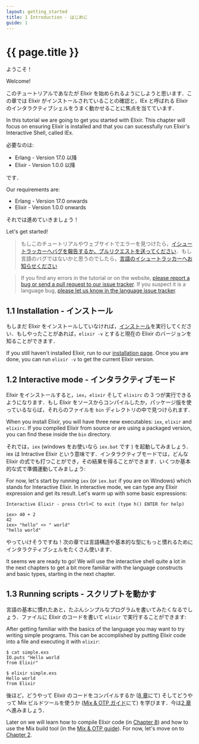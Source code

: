 ```yaml
---
layout: getting_started
title: 1 Introduction - はじめに
guide: 1
---
```


# {{ page.title }}

  <div class="toc"></div>

ようこそ！

Welcome!

このチュートリアルであなたが Elixir を始められるようにしようと思います．この章では Elixir がインストールされていることの確認と，IEx と呼ばれる Elixir のインタラクティブシェルをうまく動かせることに焦点を当てています．

In this tutorial we are going to get you started with Elixir. This chapter will focus on ensuring Elixir is installed and that you can sucessfully run Elixir's Interactive Shell, called IEx.

必要なのは:

  * Erlang - Version 17.0 以降
  * Elixir - Version 1.0.0 以降

です．

Our requirements are:

  * Erlang - Version 17.0 onwards
  * Elixir - Version 1.0.0 onwards

それでは進めていきましょう！

Let's get started!

> もしこのチュートリアルやウェブサイトでエラーを見つけたら，[イシュートラッカーへバグを報告するか，プルリクエストを送ってください](https://github.com/elixir-lang/elixir-lang.github.com)．もし言語のバグではないかと思うのでしたら，[言語のイシュートラッカーへお知らせください](https://github.com/elixir-lang/elixir/issues)

> If you find any errors in the tutorial or on the website, [please report a bug or send a pull request to our issue tracker](https://github.com/elixir-lang/elixir-lang.github.com). If you suspect it is a language bug, [please let us know in the language issue tracker](https://github.com/elixir-lang/elixir/issues).

## 1.1 Installation - インストール

もしまだ Elixir をインストールしていなければ，[インストール](/install.html)を実行してください．もしやったことがあれば，`elixir -v` とすると現在の Elixir のバージョンを知ることができます．

If you still haven't installed Elixir, run to our [installation page](/install.html). Once you are done, you can run `elixir -v` to get the current Elixir version.

## 1.2 Interactive mode - インタラクティブモード

Elixir をインストールすると，`iex`，`elixir` そして `elixirc` の 3 つが実行できるようになります．もし Elixir をソースからコンパイルしたか，パッケージ版を使っているならば，それらのファイルを `bin` ディレクトリの中で見つけられます．

When you install Elixir, you will have three new executables: `iex`, `elixir` and `elixirc`. If you compiled Elixir from source or are using a packaged version, you can find these inside the `bin` directory.

それでは，`iex` (windows をお使いなら `iex.bat` です ) を起動してみましょう．iex は Intractive Elixir という意味です．インタラクティブモードでは，どんな Elixir の式でも打つことができ，その結果を得ることができます．いくつか基本的な式で準備運動してみましょう:

For now, let's start by running `iex` (or `iex.bat` if you are on Windows) which stands for Interactive Elixir. In interactive mode, we can type any Elixir expression and get its result. Let's warm up with some basic expressions:

```text
Interactive Elixir - press Ctrl+C to exit (type h() ENTER for help)

iex> 40 + 2
42
iex> "hello" <> " world"
"hello world"
```

やっていけそうですね！次の章では言語構造や基本的な型にもっと慣れるためにインタラクティブシェルをたくさん使います．

It seems we are ready to go! We will use the interactive shell quite a lot in the next chapters to get a bit more familiar with the language constructs and basic types, starting in the next chapter.

## 1.3 Running scripts - スクリプトを動かす

言語の基本に慣れたあと，たぶんシンプルなプログラムを書いてみたくなるでしょう．ファイルに Elixir のコードを書いて `elixir` で実行することができます:

After getting familiar with the basics of the language you may want to try writing simple programs. This can be accomplished by putting Elixir code into a file and executing it with `elixir`:

```text
$ cat simple.exs
IO.puts "Hello world
from Elixir"

$ elixir simple.exs
Hello world
from Elixir
```

後ほど，どうやって Elixir のコードをコンパイルするか ([8 章](/getting_started/8.html)にて) そしてどうやって Mix ビルドツールを使うか ([Mix & OTP ガイド](/getting_started/mix_otp/1.html)にて) を学びます．今は[2 章](/getting_started/2.html)へ進みましょう．

Later on we will learn how to compile Elixir code (in [Chapter 8](/getting_started/8.html)) and how to use the Mix build tool (in the [Mix & OTP guide](/getting_started/mix_otp/1.html)). For now, let's move on to [Chapter 2](/getting_started/2.html).
